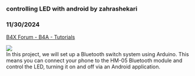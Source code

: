 ### controlling LED with android by zahrashekari
### 11/30/2024
[B4X Forum - B4A - Tutorials](https://www.b4x.com/android/forum/threads/164402/)

![](https://www.b4x.com/android/forum/attachments/159063)  
In this project, we will set up a Bluetooth switch system using Arduino. This means you can connect your phone to the HM-05 Bluetooth module and control the LED, turning it on and off via an Android application.